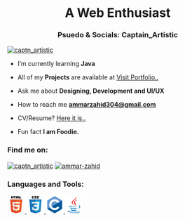 <h1 align="center">A Web Enthusiast</h1>
<h3 align="center">Psuedo & Socials: Captain_Artistic</h3>

<p align="left"> <a href="https://twitter.com/captn_artistic" target="blank"><img src="https://img.shields.io/twitter/follow/captn_artistic?logo=twitter&style=for-the-badge" alt="captn_artistic" /></a> </p>

- I’m currently learning **Java**

- <p dir="auto">All of my <strong>Projects</strong> are available at <a href="https://drive.google.com/file/d/1qVdUJLo4i9A_VA6911vJszT8HlcIIcjm/view?usp=sharing" rel="nofollow">Visit Portfolio..</a></p>

- Ask me about **Designing, Development and UI/UX**

- How to reach me **ammarzahid304@gmail.com**

- <p dir="auto">CV/Resume? <a href="https://drive.google.com/file/d/1RHgxACkyNofPWWU-X2gkfRZQ11XfiRbU/view?usp=sharing" rel="nofollow">Here it is..</a></p>

- Fun fact **I am Foodie.**

<h3 align="left">Find me on:</h3>
<p align="left">
<a href="https://twitter.com/captn_artistic" target="blank"><img align="center" src="https://raw.githubusercontent.com/rahuldkjain/github-profile-readme-generator/master/src/images/icons/Social/twitter.svg" alt="captn_artistic" height="30" width="40" /></a>
<a href="https://stackoverflow.com/users/ammar-zahid" target="blank"><img align="center" src="https://raw.githubusercontent.com/rahuldkjain/github-profile-readme-generator/master/src/images/icons/Social/stack-overflow.svg" alt="ammar-zahid" height="30" width="40" /></a>
</p>

<h3 align="left">Languages and Tools:</h3>

<p align="left">
<a href="https://www.html5.com/" target="_blank" rel="noreferrer">
<img src="https://raw.githubusercontent.com/devicons/devicon/master/icons/html5/html5-original-wordmark.svg" alt="html5" width="40" height="40"/> </a>
<a href="#"> <img src="https://raw.githubusercontent.com/devicons/devicon/master/icons/css3/css3-original-wordmark.svg" alt="css3" width="40" height="40" style="max-width: 100%;"> </a>
<a href="https://www.cprogramming.com/" target="_blank" rel="noreferrer"> 
<img src="https://raw.githubusercontent.com/devicons/devicon/master/icons/c/c-original.svg" alt="c" width="40" height="40"/> </a> 
<a href="https://www.java.com" target="_blank" rel="noreferrer"> 
<img src="https://raw.githubusercontent.com/devicons/devicon/master/icons/java/java-original.svg" alt="java" width="40" height="40"/> </a> 
</p>
